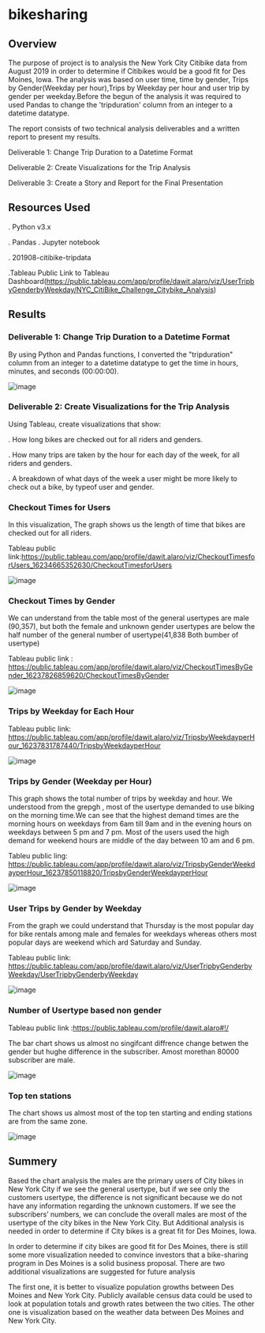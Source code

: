 # bikesharing

## Overview

The purpose of project is to analysis the New York City Citibike data from August 2019 in order to determine if Citibikes would be a good fit for Des Moines, Iowa. The analysis was based on user time, time by gender, Trips by Gender(Weekday per hour),Trips by Weekday per hour and user trip by gender per weekday.Before the begun of the analysis it was required to used Pandas to change the 'tripduration' column from an integer to a datetime datatype. 

The report consists of two technical analysis deliverables and a written report to present my results. 

  Deliverable 1: Change Trip Duration to a Datetime Format

  Deliverable 2: Create Visualizations for the Trip Analysis

  Deliverable 3: Create a Story and Report for the Final Presentation


## Resources Used

. Python v3.x

   . Pandas
. Jupyter notebook
   
. 201908-citibike-tripdata

.Tableau Public Link to Tableau Dashboard(https://public.tableau.com/app/profile/dawit.alaro/viz/UserTripbyGenderbyWeekday/NYC_CitiBike_Challenge_Citybike_Analysis)

## Results

###   Deliverable 1: Change Trip Duration to a Datetime Format

By using Python and Pandas functions, I converted the "tripduration" column from an integer to a datetime datatype to get the time in hours, minutes, and seconds (00:00:00). 

![image](https://user-images.githubusercontent.com/80365882/122129997-cfaa8680-cdeb-11eb-91f1-461f2ea355e9.png)
  
            
 ### Deliverable 2: Create Visualizations for the Trip Analysis
 
 Using Tableau, create visualizations that show:
 
. How long bikes are checked out for all riders and genders.

. How many trips are taken by the hour for each day of the week, for all riders and genders.

. A breakdown of what days of the week a user might be more likely to check out a bike, by typeof user and gender.


 ### Checkout Times for Users
 
 In this visualization, The graph shows us the length of time that bikes are checked out for all riders.
 
 Tableau public link:https://public.tableau.com/app/profile/dawit.alaro/viz/CheckoutTimesforUsers_16234665352630/CheckoutTimesforUsers
 
 ![image](https://user-images.githubusercontent.com/80365882/122130595-b9e99100-cdec-11eb-9c61-bc8e8a42f6a6.png)

 ### Checkout Times by Gender
 
  We can understand from the table most of the general usertypes are male (90,357), but both the female and unknown gender usertypes are below the half number of the general number of usertype(41,838 Both bumber of usertype)
 
 
 Tableau public link : https://public.tableau.com/app/profile/dawit.alaro/viz/CheckoutTimesByGender_16237826859620/CheckoutTimesByGender
 
 ![image](https://user-images.githubusercontent.com/80365882/122131065-79d6de00-cded-11eb-8af9-e05a84f5fd26.png)

### Trips by Weekday for Each Hour

Tableau public link: https://public.tableau.com/app/profile/dawit.alaro/viz/TripsbyWeekdayperHour_16237831787440/TripsbyWeekdayperHour

![image](https://user-images.githubusercontent.com/80365882/122131246-bc001f80-cded-11eb-918f-dab8aa58a824.png)


### Trips by Gender (Weekday per Hour)

This graph shows the total number of trips by weekday and hour. We understood from the grepgh , most of the usertype demanded to use biking on the morning time.We can see that the highest demand times are the morning hours on weekdays from 6am till 9am and in the evening hours on weekdays between 5 pm and 7 pm. Most of the users used the high demand for weekend hours are middle of the day between 10 am and 6 pm.

Tableu public ling: https://public.tableau.com/app/profile/dawit.alaro/viz/TripsbyGenderWeekdayperHour_16237850118820/TripsbyGenderWeekdayperHour

![image](https://user-images.githubusercontent.com/80365882/122131490-15684e80-cdee-11eb-9dbf-c58966f774eb.png)

### User Trips by Gender by Weekday

From the graph we could understand that Thursday is the most popular day for bike rentals among male and females for weekdays whereas others most popular days are weekend which ard Saturday and Sunday.

Tableau public link: https://public.tableau.com/app/profile/dawit.alaro/viz/UserTripbyGenderbyWeekday/UserTripbyGenderbyWeekday

![image](https://user-images.githubusercontent.com/80365882/122131793-90316980-cdee-11eb-8ce8-d35fb9b9ebba.png)

### Number of Usertype based non gender

Tableau public link :https://public.tableau.com/profile/dawit.alaro#!/

The bar chart shows us  almost no singifcant diffrence change betwen the gender but hughe difference in the subscriber. Amost morethan 80000  subscriber are male.

![image](https://user-images.githubusercontent.com/80365882/122505919-2792ea00-cfb2-11eb-995a-6fff30451732.png)


### Top ten stations

The chart shows us almost most of the top ten starting and ending stations are from the same zone.

![image](https://user-images.githubusercontent.com/80365882/122505949-32e61580-cfb2-11eb-9615-0ad4a3c758a4.png)

## Summery

  Based the chart analysis the males are the primary users of City bikes in New York City if we see the general usertype, but if we see only the customers usertype, the difference is not significant because we do not have any information regarding the unknown customers. If we see the subscribers’ numbers, we can conclude the overall males are most of the usertype of the city bikes in the New York City. But Additional analysis is needed in order to determine if City bikes is a great fit for Des Moines, Iowa.
  
  
  In order to determine if city bikes are good fit for Des Moines, there is still some more visualization needed to convince investors that a bike-sharing program in Des Moines is a solid business proposal. There are two additional visualizations are suggested for future analysis
  
  
  The first one, it is better to visualize population growths between Des Moines and New York City. Publicly available census data could be used to look at population totals and growth rates between the two cities. The other one is visualization  based on the weather data between Des Moines and New York City. 

